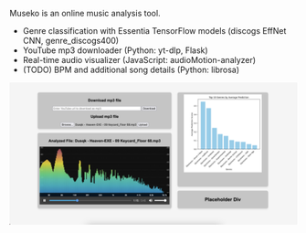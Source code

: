 Museko is an online music analysis tool. 

- Genre classification with Essentia TensorFlow models (discogs EffNet CNN, genre_discogs400)
- YouTube mp3 downloader (Python: yt-dlp, Flask)
- Real-time audio visualizer (JavaScript: audioMotion-analyzer)
- (TODO) BPM and additional song details (Python: librosa)

![Early website UI](demo/early_demo.png)